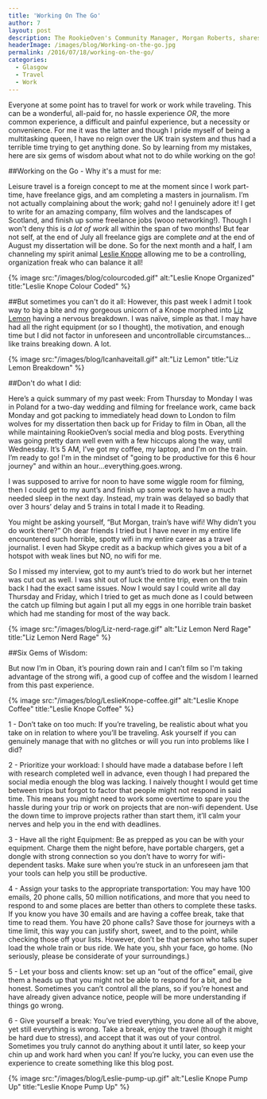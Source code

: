 ```yaml
---
title: 'Working On The Go'
author: 7
layout: post
description: The RookieOven's Community Manager, Morgan Roberts, shares her experiences with working on the go and what not to do.
headerImage: /images/blog/Working-on-the-go.jpg
permalink: /2016/07/18/working-on-the-go/
categories:
  - Glasgow
  - Travel
  - Work
---
```

Everyone at some point has to travel for work or work while traveling. This can be a wonderful, all-paid for, no hassle experience _OR_, the more common experience, a difficult and painful experience, but a necessity or convenience. For me it was the latter and though I pride myself of being a multitasking queen, I have no reign over the UK train system and thus had a terrible time trying to get anything done. So by learning from my mistakes, here are six gems of wisdom about what not to do while working on the go!

##Working on the Go - Why it's a must for me:

Leisure travel is a foreign concept to me at the moment since I work part-time, have freelance gigs, and am completing a masters in journalism. I’m not actually complaining about the work; gahd no! I genuinely adore it! I get to write for an amazing company, film wolves and the landscapes of Scotland, and finish up some freelance jobs (wooo networking!). Though I won't deny this is _a lot of work_ all within the span of two months! But fear not self, at the end of July all freelance gigs are complete _and_ at the end of August my dissertation will be done. So for the next month and a half, I am channeling my spirit animal [Leslie Knope](https://www.youtube.com/watch?v=P5sgX9gH8hc&list=PLlfMU9l7ueblkA_T4h2xNcFt0MzHb1zcX&index=32) allowing me to be a controlling, organization freak who can balance it all!  

{% image src:"/images/blog/colourcoded.gif" alt:"Leslie Knope Organized" title:"Leslie Knope Colour Coded" %}

##But sometimes you can't do it all:
However, this past week I admit I took way to big a bite and my gorgeous unicorn of a Knope morphed into [Liz Lemon](https://www.youtube.com/watch?v=g2BsMSNfraQ) having a nervous breakdown. I was naïve, simple as that. I may have had all the right equipment (or so I thought), the motivation, and enough time but I did not factor in unforeseen and uncontrollable circumstances…like trains breaking down. A lot.

{% image src:"/images/blog/Icanhaveitall.gif" alt:"Liz Lemon" title:"Liz Lemon Breakdown" %}

##Don't do what I did:

Here’s a quick summary of my past week:
	From Thursday to Monday I was in Poland for a two-day wedding and filming for freelance work, came back Monday and got packing to immediately head down to London to film wolves for my dissertation then back up for Friday to film in Oban, all the while maintaining RookieOven’s social media and blog posts. Everything was going pretty darn well even with a few hiccups along the way, until Wednesday. It’s 5 AM, I’ve got my coffee, my laptop, and I'm on the train. I’m ready to go! I'm in the mindset of "going to be productive for this 6 hour journey" and within an hour…everything.goes.wrong.

I was supposed to arrive for noon to have some wiggle room for filming, then I could get to my aunt’s and finish up some work to have a much needed sleep in the next day. Instead, my train was delayed so badly that over 3 hours’ delay and 5 trains in total I made it to Reading.

You might be asking yourself, “But Morgan, train’s have wifi! Why didn’t you do work there?” Oh dear friends I tried but I have never in my entire life encountered such horrible, spotty wifi in my entire career as a travel journalist. I even had Skype credit as a backup which gives you a bit of a hotspot with weak lines but NO, no wifi for me.

So I missed my interview, got to my aunt’s tried to do work but her internet was cut out as well. I was shit out of luck the entire trip, even on the train back I had the exact same issues. Now I would say I could write all day Thursday and Friday, which I tried to get as much done as I could between the catch up filming but again I put all my eggs in one horrible train basket which had me standing for most of the way back.

{% image src:"/images/blog/Liz-nerd-rage.gif" alt:"Liz Lemon Nerd Rage" title:"Liz Lemon Nerd Rage" %}

##Six Gems of Wisdom:

But now I’m in Oban, it’s pouring down rain and I can’t film so I'm taking advantage of the strong wifi, a good cup of coffee and the wisdom I learned from this past experience.

{% image src:"/images/blog/LeslieKnope-coffee.gif" alt:"Leslie Knope Coffee" title:"Leslie Knope Coffee" %}

1 - Don’t take on too much: If you’re traveling, be realistic about what you take on in relation to where you’ll be traveling. Ask yourself if you can genuinely manage that with no glitches or will you run into problems like I did?

2 - Prioritize your workload: I should have made a database before I left with research completed well in advance, even though I had prepared the social media enough the blog was lacking. I naively thought I would get time between trips but forgot to factor that people might not respond in said time. This means you might need to work some overtime to spare you the hassle during your trip or work on projects that are non-wifi dependent. Use the down time to improve projects rather than start them, it’ll calm your nerves and help you in the end with deadlines.

3 - Have all the right Equipment: Be as prepped as you can be with your equipment. Charge them the night before, have portable chargers, get a dongle with strong connection so you don’t have to worry for wifi-dependent tasks. Make sure when you’re stuck in an unforeseen jam that your tools can help you still be productive.

4 - Assign your tasks to the appropriate transportation: You may have 100 emails, 20 phone calls, 50 million notifications, and more that you need to respond to and some places are better than others to complete these tasks. If you know you have 30 emails and are having a coffee break, take that time to read them. You have 20 phone calls? Save those for journeys with a time limit, this way you can justify short, sweet, and to the point, while checking those off your lists. However, don’t be that person who talks super load the whole train or bus ride. We hate you, shh your face, go home. (No seriously, please be considerate of your surroundings.)

5 - Let your boss and clients know: set up an “out of the office” email, give them a heads up that you might not be able to respond for a bit, and be honest. Sometimes you can’t control all the plans, so if you’re honest and have already given advance notice, people will be more understanding if things go wrong.

6 - Give yourself a break: You’ve tried everything, you done all of the above, yet still everything is wrong. Take a break, enjoy the travel (though it might be hard due to stress), and accept that it was out of your control. Sometimes you truly cannot do anything about it until later, so keep your chin up and work hard when you can! If you’re lucky, you can even use the experience to create something like this blog post.

{% image src:"/images/blog/Leslie-pump-up.gif" alt:"Leslie Knope Pump Up" title:"Leslie Knope Pump Up" %}
